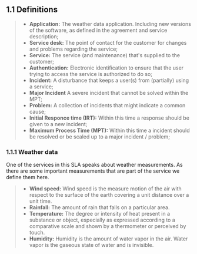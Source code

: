 ## 1.1 Definitions

>- __Application:__ The weather data application. Including new versions of the software, as defined in the agreement and service description;
>- __Service desk:__ The point of contact for the customer for changes and problems regarding the service;
>- __Service:__ The service (and maintenance) that's supplied to the customer;
>- __Authentication:__ Electronic identification to ensure that the user trying to access the service is authorized to do so;
>- __Incident:__ A disturbance that keeps a user(s) from (partially) using a service;
>- __Major Incident__ A severe incident that cannot be solved within the MPT;
>- __Problem:__ A collection of incidents that might indicate a common cause;
>- __Initial Responce time (IRT):__ Within this time a response should be given to a new incident;
>- __Maximum Process Time (MPT):__ Within this time a incident should be resolved or be scaled up to a major incident / problem;


### 1.1.1 Weather data

One of the services in this SLA speaks about weather measurements. As there are some important measurements that are part of the service we define them here.

>- __Wind speed:__ Wind speed is the measure motion of the air with respect to the surface of the earth covering a unit distance over a unit time.
>- __Rainfall:__ The amount of rain that falls on a particular area.
>- __Temperature:__ The degree or intensity of heat present in a substance or object, especially as expressed according to a comparative scale and shown by a thermometer or perceived by touch.
>- __Humidity:__ Humidity is the amount of water vapor in the air. Water vapor is the gaseous state of water and is invisible.

